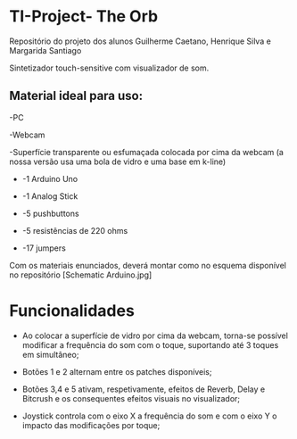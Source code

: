 # TI-Project- The Orb


Repositório do projeto dos alunos Guilherme Caetano, Henrique Silva e Margarida Santiago


Sintetizador touch-sensitive com visualizador de som. 


## Material ideal para uso:

-PC

-Webcam

-Superfície transparente ou esfumaçada colocada por cima da webcam (a nossa versão usa uma bola de vidro e uma base em k-line)

* -1 Arduino Uno

* -1 Analog Stick

* -5 pushbuttons

* -5 resistências de 220 ohms

* -17 jumpers


Com os materiais enunciados, deverá montar como no esquema disponível no repositório [Schematic Arduino.jpg]

# Funcionalidades

*  Ao colocar a superfície de vidro por cima da webcam, torna-se possível modificar a frequência do som com o toque, suportando até 3 toques em simultâneo;

 * Botões 1 e 2 alternam entre os patches disponíveis;

 * Botões 3,4 e 5 ativam, respetivamente, efeitos de Reverb, Delay e Bitcrush e os consequentes efeitos visuais no visualizador;

 * Joystick controla com o eixo X a frequência do som e com o eixo Y o impacto das modificações por toque;

